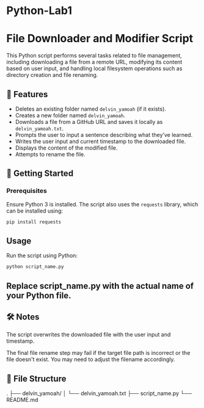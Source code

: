 # Python-Lab1

# File Downloader and Modifier Script

This Python script performs several tasks related to file management, including downloading a file from a remote URL, modifying its content based on user input, and handling local filesystem operations such as directory creation and file renaming.

## 🧰 Features

- Deletes an existing folder named `delvin_yamoah` (if it exists).
- Creates a new folder named `delvin_yamoah`.
- Downloads a file from a GitHub URL and saves it locally as `delvin_yamoah.txt`.
- Prompts the user to input a sentence describing what they’ve learned.
- Writes the user input and current timestamp to the downloaded file.
- Displays the content of the modified file.
- Attempts to rename the file.

## 🚀 Getting Started

### Prerequisites

Ensure Python 3 is installed. The script also uses the `requests` library, which can be installed using:

```bash
pip install requests
```

## Usage

Run the script using Python:

```bash
python script_name.py
```

## Replace script_name.py with the actual name of your Python file.

## 🛠 Notes

The script overwrites the downloaded file with the user input and timestamp.

The final file rename step may fail if the target file path is incorrect or the file doesn't exist. You may need to adjust the filename accordingly.

## 📁 File Structure

.
├── delvin_yamoah/
│ └── delvin_yamoah.txt
├── script_name.py
└── README.md

